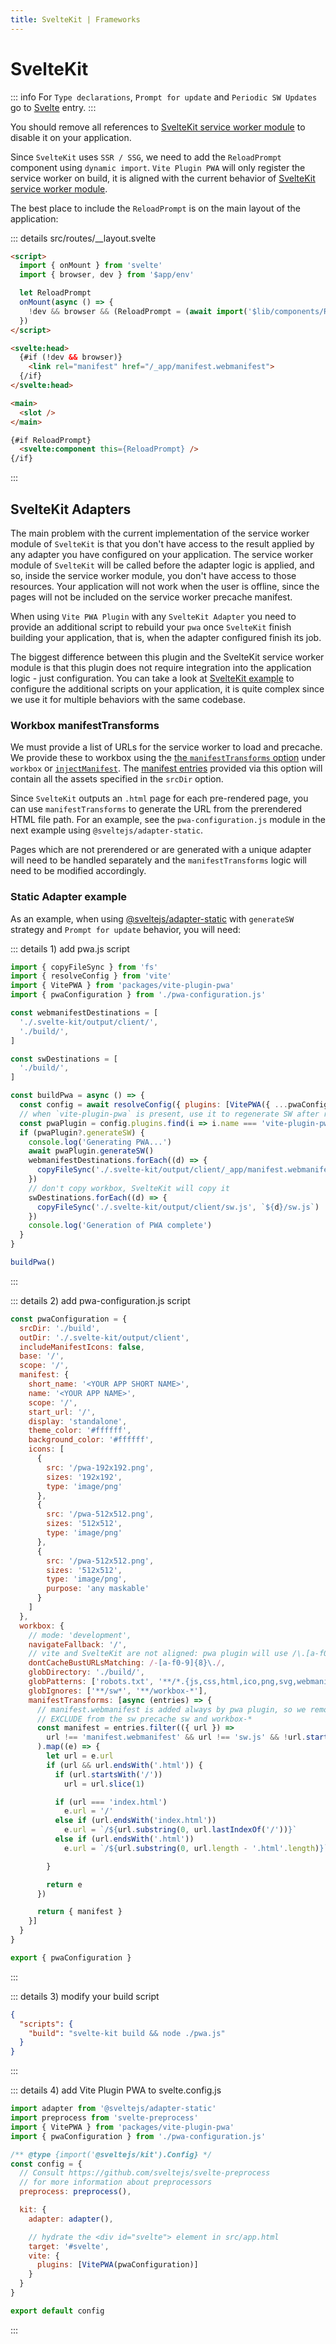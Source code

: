 ```yaml
---
title: SvelteKit | Frameworks
---
```


# SvelteKit

::: info
For `Type declarations`, `Prompt for update` and `Periodic SW Updates` go to [Svelte](/frameworks/svelte) entry.
:::

You should remove all references to [SvelteKit service worker module](https://kit.svelte.dev/docs#modules-$service-worker) to disable it on your application.

Since `SvelteKit` uses `SSR / SSG`, we need to add the `ReloadPrompt` component using `dynamic import`. `Vite Plugin PWA` will only register the service worker on build, it is aligned with the current behavior of [SvelteKit service worker module](https://kit.svelte.dev/docs#modules-$service-worker).

The best place to include the `ReloadPrompt` is on the main layout of the application:

::: details src/routes/__layout.svelte
```html
<script>
  import { onMount } from 'svelte'
  import { browser, dev } from '$app/env'

  let ReloadPrompt
  onMount(async () => {
    !dev && browser && (ReloadPrompt = (await import('$lib/components/ReloadPrompt.svelte')).default)
  })
</script>

<svelte:head>
  {#if (!dev && browser)}
    <link rel="manifest" href="/_app/manifest.webmanifest">
  {/if}
</svelte:head>

<main>
  <slot />
</main>

{#if ReloadPrompt}
  <svelte:component this={ReloadPrompt} />
{/if}
```
:::

## SvelteKit Adapters

The main problem with the current implementation of the service worker module of `SvelteKit` is that you don't have access to the result applied by any adapter you have configured on your application. The service worker module of `SvelteKit` will be called before the adapter logic is applied, and so, inside the service worker module, you don't have access to those resources. Your application will not work when the user is offline, since the pages will not be included on the service worker precache manifest.

When using `Vite PWA Plugin` with any `SvelteKit Adapter` you need to provide an additional script to rebuild your `pwa` once `SvelteKit` finish building your application, that is, when the adapter configured finish its job.

The biggest difference between this plugin and the SvelteKit service worker module is that this plugin does not require integration into the application logic - just configuration. You can take a look at [SvelteKit example](https://github.com/antfu/vite-plugin-pwa/tree/main/examples/sveltekit-pwa) to configure the additional scripts on your application, it is quite complex since we use it for multiple behaviors with the same codebase.

### Workbox manifestTransforms

We must provide a list of URLs for the service worker to load and precache. We provide these to workbox using the [the `manifestTransforms` option](https://developers.google.com/web/tools/workbox/reference-docs/latest/module-workbox-build#.ManifestTransform) under `workbox` or [`injectManifest`](https://developers.google.com/web/tools/workbox/reference-docs/latest/module-workbox-build#.injectManifest). The [manifest entries](https://developers.google.com/web/tools/workbox/reference-docs/latest/module-workbox-build#.ManifestEntry) provided via this option will contain all the assets specified in the `srcDir` option.

Since `SvelteKit` outputs an `.html` page for each pre-rendered page, you can use `manifestTransforms` to generate the URL from the prerendered HTML file path. For an example, see the `pwa-configuration.js` module in the next example using `@sveltejs/adapter-static`.

Pages which are not prerendered or are generated with a unique adapter will need to be handled separately and the `manifestTransforms` logic will need to be modified accordingly.

### Static Adapter example

As an example, when using [@sveltejs/adapter-static](https://github.com/sveltejs/kit/tree/master/packages/adapter-static) with `generateSW` strategy and `Prompt for update` behavior, you will need:

::: details 1) add pwa.js script

```js
import { copyFileSync } from 'fs'
import { resolveConfig } from 'vite'
import { VitePWA } from 'packages/vite-plugin-pwa'
import { pwaConfiguration } from './pwa-configuration.js'

const webmanifestDestinations = [
  './.svelte-kit/output/client/',
  './build/',
]

const swDestinations = [
  './build/',
]

const buildPwa = async () => {
  const config = await resolveConfig({ plugins: [VitePWA({ ...pwaConfiguration })] }, 'build', 'production')
  // when `vite-plugin-pwa` is present, use it to regenerate SW after rendering
  const pwaPlugin = config.plugins.find(i => i.name === 'vite-plugin-pwa')?.api
  if (pwaPlugin?.generateSW) {
    console.log('Generating PWA...')
    await pwaPlugin.generateSW()
    webmanifestDestinations.forEach((d) => {
      copyFileSync('./.svelte-kit/output/client/_app/manifest.webmanifest', `${d}/manifest.webmanifest`)
    })
    // don't copy workbox, SvelteKit will copy it
    swDestinations.forEach((d) => {
      copyFileSync('./.svelte-kit/output/client/sw.js', `${d}/sw.js`)
    })
    console.log('Generation of PWA complete')
  }
}

buildPwa()
```
:::

::: details 2) add pwa-configuration.js script

```js
const pwaConfiguration = {
  srcDir: './build',
  outDir: './.svelte-kit/output/client',
  includeManifestIcons: false,
  base: '/',
  scope: '/',
  manifest: {
    short_name: '<YOUR APP SHORT NAME>',
    name: '<YOUR APP NAME>',
    scope: '/',
    start_url: '/',
    display: 'standalone',
    theme_color: '#ffffff',
    background_color: '#ffffff',
    icons: [
      {
        src: '/pwa-192x192.png',
        sizes: '192x192',
        type: 'image/png'
      },
      {
        src: '/pwa-512x512.png',
        sizes: '512x512',
        type: 'image/png'
      },
      {
        src: '/pwa-512x512.png',
        sizes: '512x512',
        type: 'image/png',
        purpose: 'any maskable'
      }
    ]
  },
  workbox: {
    // mode: 'development',
    navigateFallback: '/',
    // vite and SvelteKit are not aligned: pwa plugin will use /\.[a-f0-9]{8}\./ by default: #164 optimize workbox work
    dontCacheBustURLsMatching: /-[a-f0-9]{8}\./,
    globDirectory: './build/',
    globPatterns: ['robots.txt', '**/*.{js,css,html,ico,png,svg,webmanifest}'],
    globIgnores: ['**/sw*', '**/workbox-*'],
    manifestTransforms: [async (entries) => {
      // manifest.webmanifest is added always by pwa plugin, so we remove it.
      // EXCLUDE from the sw precache sw and workbox-*
      const manifest = entries.filter(({ url }) =>
        url !== 'manifest.webmanifest' && url !== 'sw.js' && !url.startsWith('workbox-')
      ).map((e) => {
        let url = e.url
        if (url && url.endsWith('.html')) {
          if (url.startsWith('/'))
            url = url.slice(1)

          if (url === 'index.html')
            e.url = '/'
          else if (url.endsWith('index.html'))
            e.url = `/${url.substring(0, url.lastIndexOf('/'))}`
          else if (url.endsWith('.html'))
            e.url = `/${url.substring(0, url.length - '.html'.length)}`

        }

        return e
      })

      return { manifest }
    }]
  }
}

export { pwaConfiguration }
```
:::

::: details 3) modify your build script
```json
{
  "scripts": {
    "build": "svelte-kit build && node ./pwa.js"
  }
}
```
:::

::: details 4) add Vite Plugin PWA to svelte.config.js

```js
import adapter from '@sveltejs/adapter-static'
import preprocess from 'svelte-preprocess'
import { VitePWA } from 'packages/vite-plugin-pwa'
import { pwaConfiguration } from './pwa-configuration.js'

/** @type {import('@sveltejs/kit').Config} */
const config = {
  // Consult https://github.com/sveltejs/svelte-preprocess
  // for more information about preprocessors
  preprocess: preprocess(),

  kit: {
    adapter: adapter(),

    // hydrate the <div id="svelte"> element in src/app.html
    target: '#svelte',
    vite: {
      plugins: [VitePWA(pwaConfiguration)]
    }
  }
}

export default config
```
:::
